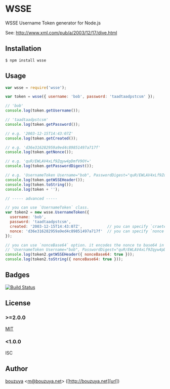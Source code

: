 # WSSE

WSSE Username Token generator for Node.js

See: http://www.xml.com/pub/a/2003/12/17/dive.html

## Installation

```
$ npm install wsse
```

## Usage

```javascript
var wsse = require('wsse');

var token = wsse({ username: 'bob', password: 'taadtaadpstcsm' });

// 'bob'
console.log(token.getUsername());

// 'taadtaadpstcsm'
console.log(token.getPassword());

// e.g. '2003-12-15T14:43:07Z'
console.log(token.getCreated());

// e.g. 'd36e316282959a9ed4c89851497a717f'
console.log(token.getNonce());

// e.g. 'quR/EWLAV4xLf9Zqyw4pDmfV9OY='
console.log(token.getPasswordDigest());

// e.g. 'UsernameToken Username="bob", PasswordDigest="quR/EWLAV4xLf9Zqyw4pDmfV9OY=", Nonce="d36e316282959a9ed4c89851497a717f", Created="2003-12-15T14:43:07Z"'
console.log(token.getWSSEHeader());
console.log(token.toString());
console.log(token + '');

// ----- advanced -----

// you can use `UsernameToken` class.
var token2 = new wsse.UsernameToken({
  username: 'bob',
  password: 'taadtaadpstcsm',
  created: '2003-12-15T14:43:07Z',           // you can specify `craeted`.
  nonce: 'd36e316282959a9ed4c89851497a717f'  // you can specify `nonce`.
});

// you can use `nonceBase64` option. it encodes the nonce to base64 in header.
// 'UsernameToken Username="bob", PasswordDigest="quR/EWLAV4xLf9Zqyw4pDmfV9OY=", Nonce="ZDM2ZTMxNjI4Mjk1OWE5ZWQ0Yzg5ODUxNDk3YTcxN2Y=", Created="2003-12-15T14:43:07Z"'
console.log(token2.getWSSEHeader({ nonceBase64: true }));
console.log(token2.toString({ nonceBase64: true }));
```

## Badges

[![Build Status](https://travis-ci.org/bouzuya/node-wsse.svg)](https://travis-ci.org/bouzuya/node-wsse)

## License

### >=2.0.0

[MIT](LICENSE)

### <1.0.0

ISC

## Author

[bouzuya][user] &lt;[m@bouzuya.net][email]&gt; ([http://bouzuya.net][url])

[user]: https://github.com/bouzuya
[email]: mailto:m@bouzuya.net
[url]: http://bouzuya.net
